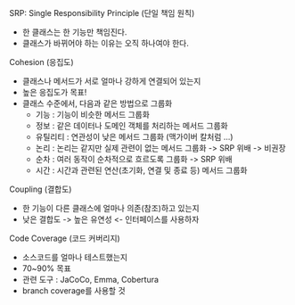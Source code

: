 
SRP: Single Responsibility Principle (단일 책임 원칙)
- 한 클래스는 한 기능만 책임진다.
- 클래스가 바뀌어야 하는 이유는 오직 하나여야 한다.

Cohesion (응집도)
- 클래스나 메서드가 서로 얼마나 강하게 연결되어 있는지
- 높은 응집도가 목표!
- 클래스 수준에서, 다음과 같은 방법으로 그룹화
  - 기능 : 기능이 비슷한 메서드 그룹화
  - 정보 : 같은 데이터나 도메인 객체를 처리하는 메서드 그룹화
  - 유틸리티 : 연관성이 낮은 메서드 그룹화 (맥가이버 칼처럼 ...)
  - 논리 : 논리는 같지만 실제 관련이 없는 메서드 그룹화 -> SRP 위배 -> 비권장
  - 순차 : 여러 동작이 순차적으로 흐르도록 그룹화 -> SRP 위배
  - 시간 : 시간과 관련된 연산(초기화, 연결 및 종료 등) 메서드 그룹화

Coupling (결합도)
- 한 기능이 다른 클래스에 얼마나 의존(참조)하고 있는지
- 낮은 결합도 -> 높은 유연성 <- 인터페이스를 사용하자

Code Coverage (코드 커버리지)
- 소스코드를 얼마나 테스트했는지
- 70~90% 목표
- 관련 도구 : JaCoCo, Emma, Cobertura
- branch coverage를 사용할 것